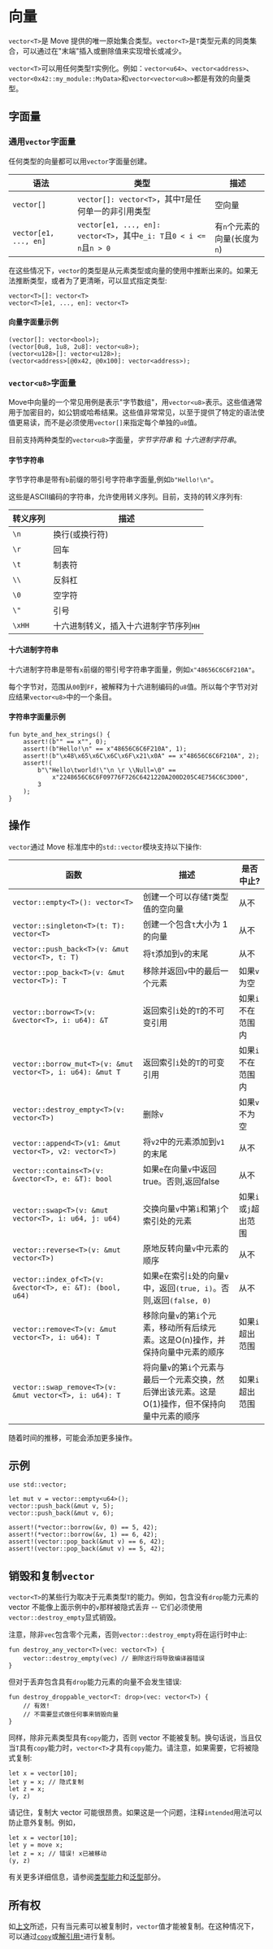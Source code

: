 # 向量

`vector<T>`是 Move 提供的唯一原始集合类型。`vector<T>`是`T`类型元素的同类集合，可以通过在"末端"插入或删除值来实现增长或减少。

`vector<T>`可以用任何类型`T`实例化。例如：`vector<u64>`、`vector<address>`、`vector<0x42::my_module::MyData>`和`vector<vector<u8>>`都是有效的向量类型。

## 字面量

### 通用`vector`字面量

任何类型的向量都可以用`vector`字面量创建。

| 语法                  | 类型                                                                           | 描述                           |
| --------------------- | ------------------------------------------------------------------------------ | ------------------------------ |
| `vector[]`            | `vector[]: vector<T>`，其中`T`是任何单一的非引用类型                            | 空向量                         |
| `vector[e1, ..., en]` | `vector[e1, ..., en]: vector<T>`，其中`e_i: T`且`0 < i <= n`且`n > 0`           | 有`n`个元素的向量(长度为`n`)   |

在这些情况下，`vector`的类型是从元素类型或向量的使用中推断出来的。如果无法推断类型，或者为了更清晰，可以显式指定类型:

```move
vector<T>[]: vector<T>
vector<T>[e1, ..., en]: vector<T>
```

#### 向量字面量示例

```move
(vector[]: vector<bool>);
(vector[0u8, 1u8, 2u8]: vector<u8>);
(vector<u128>[]: vector<u128>);
(vector<address>[@0x42, @0x100]: vector<address>);
```

### `vector<u8>`字面量

Move中向量的一个常见用例是表示"字节数组"，用`vector<u8>`表示。这些值通常用于加密目的，如公钥或哈希结果。这些值非常常见，以至于提供了特定的语法使值更易读，而不是必须使用`vector[]`来指定每个单独的`u8`值。

目前支持两种类型的`vector<u8>`字面量，_字节字符串_ 和 _十六进制字符串_。

#### 字节字符串

字节字符串是带有`b`前缀的带引号字符串字面量,例如`b"Hello!\n"`。

这些是ASCII编码的字符串，允许使用转义序列。目前，支持的转义序列有:

| 转义序列 | 描述                           |
| -------- | ------------------------------ |
| `\n`     | 换行(或换行符)                 |
| `\r`     | 回车                           |
| `\t`     | 制表符                         |
| `\\`     | 反斜杠                         |
| `\0`     | 空字符                         |
| `\"`     | 引号                           |
| `\xHH`   | 十六进制转义，插入十六进制字节序列`HH` |

#### 十六进制字符串

十六进制字符串是带有`x`前缀的带引号字符串字面量，例如`x"48656C6C6F210A"`。

每个字节对，范围从`00`到`FF`，被解释为十六进制编码的`u8`值。所以每个字节对对应结果`vector<u8>`中的一个条目。

#### 字符串字面量示例

```move
fun byte_and_hex_strings() {
    assert!(b"" == x"", 0);
    assert!(b"Hello!\n" == x"48656C6C6F210A", 1);
    assert!(b"\x48\x65\x6C\x6C\x6F\x21\x0A" == x"48656C6C6F210A", 2);
    assert!(
        b"\"Hello\tworld!\"\n \r \\Null=\0" ==
            x"2248656C6C6F09776F726C6421220A200D205C4E756C6C3D00",
        3
    );
}
```

## 操作

`vector`通过 Move 标准库中的`std::vector`模块支持以下操作:

| 函数                                                       | 描述                                                         | 是否中止?                |
| ---------------------------------------------------------- | ------------------------------------------------------------ | ------------------------ |
| `vector::empty<T>(): vector<T>`                            | 创建一个可以存储`T`类型值的空向量                            | 从不                     |
| `vector::singleton<T>(t: T): vector<T>`                    | 创建一个包含`t`大小为 1 的向量                               | 从不                     |
| `vector::push_back<T>(v: &mut vector<T>, t: T)`            | 将`t`添加到`v`的末尾                                         | 从不                     |
| `vector::pop_back<T>(v: &mut vector<T>): T`                | 移除并返回`v`中的最后一个元素                                | 如果`v`为空              |
| `vector::borrow<T>(v: &vector<T>, i: u64): &T`             | 返回索引`i`处的`T`的不可变引用                               | 如果`i`不在范围内        |
| `vector::borrow_mut<T>(v: &mut vector<T>, i: u64): &mut T` | 返回索引`i`处的`T`的可变引用                                 | 如果`i`不在范围内        |
| `vector::destroy_empty<T>(v: vector<T>)`                   | 删除`v`                                                      | 如果`v`不为空            |
| `vector::append<T>(v1: &mut vector<T>, v2: vector<T>)`     | 将`v2`中的元素添加到`v1`的末尾                               | 从不                     |
| `vector::contains<T>(v: &vector<T>, e: &T): bool`          | 如果`e`在向量`v`中返回true。否则,返回false                   | 从不                     |
| `vector::swap<T>(v: &mut vector<T>, i: u64, j: u64)`       | 交换向量`v`中第`i`和第`j`个索引处的元素                      | 如果`i`或`j`超出范围     |
| `vector::reverse<T>(v: &mut vector<T>)`                    | 原地反转向量`v`中元素的顺序                                  | 从不                     |
| `vector::index_of<T>(v: &vector<T>, e: &T): (bool, u64)`   | 如果`e`在索引`i`处的向量`v`中，返回`(true, i)`。否则,返回`(false, 0)` | 从不                     |
| `vector::remove<T>(v: &mut vector<T>, i: u64): T`          | 移除向量`v`的第`i`个元素，移动所有后续元素。这是O(n)操作，并保持向量中元素的顺序 | 如果`i`超出范围          |
| `vector::swap_remove<T>(v: &mut vector<T>, i: u64): T`     | 将向量`v`的第`i`个元素与最后一个元素交换，然后弹出该元素。这是O(1)操作，但不保持向量中元素的顺序 | 如果`i`超出范围          |

随着时间的推移，可能会添加更多操作。

## 示例

```move
use std::vector;

let mut v = vector::empty<u64>();
vector::push_back(&mut v, 5);
vector::push_back(&mut v, 6);

assert!(*vector::borrow(&v, 0) == 5, 42);
assert!(*vector::borrow(&v, 1) == 6, 42);
assert!(vector::pop_back(&mut v) == 6, 42);
assert!(vector::pop_back(&mut v) == 5, 42);
```

## 销毁和复制`vector`

`vector<T>`的某些行为取决于元素类型`T`的能力。例如，包含没有`drop`能力元素的 vector 不能像上面示例中的`v`那样被隐式丢弃 -- 它们必须使用`vector::destroy_empty`显式销毁。

注意，除非`vec`包含零个元素，否则`vector::destroy_empty`将在运行时中止:

```move
fun destroy_any_vector<T>(vec: vector<T>) {
    vector::destroy_empty(vec) // 删除这行将导致编译器错误
}
```

但对于丢弃包含具有`drop`能力元素的向量不会发生错误:

```move
fun destroy_droppable_vector<T: drop>(vec: vector<T>) {
    // 有效!
    // 不需要显式做任何事来销毁向量
}
```

同样，除非元素类型具有`copy`能力，否则 vector 不能被复制。换句话说，当且仅当`T`具有`copy`能力时，`vector<T>`才具有`copy`能力。请注意，如果需要，它将被隐式复制:

```move
let x = vector[10];
let y = x; // 隐式复制
let z = x;
(y, z)
```

请记住，复制大 vector 可能很昂贵。如果这是一个问题，注释`intended`用法可以防止意外复制。例如，

```move
let x = vector[10];
let y = move x;
let z = x; // 错误! x已被移动
(y, z)
```

有关更多详细信息，请参阅[类型能力](../abilities.md)和[泛型](../generics.md)部分。

## 所有权

如[上文](#destroying-and-copying-vectors)所述，只有当元素可以被复制时，`vector`值才能被复制。在这种情况下，可以通过[`copy`](../variables.md#move-and-copy)或[解引用`*`](./references.md#reading-and-writing-through-references)进行复制。